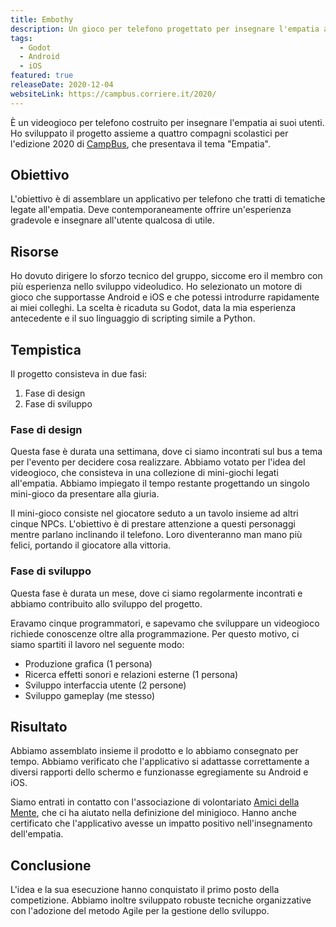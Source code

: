 ```yaml
---
title: Embothy
description: Un gioco per telefono progettato per insegnare l'empatia ai propri utenti.
tags:
  - Godot
  - Android
  - iOS
featured: true
releaseDate: 2020-12-04
websiteLink: https://campbus.corriere.it/2020/
---
```


È un videogioco per telefono costruito per insegnare l'empatia ai suoi utenti.
Ho sviluppato il progetto assieme a quattro compagni scolastici per l'edizione 2020 di [CampBus](https://campbus.corriere.it/), che presentava il tema "Empatia".

## Obiettivo

L'obiettivo è di assemblare un applicativo per telefono che tratti di tematiche legate all'empatia.
Deve contemporaneamente offrire un'esperienza gradevole e insegnare all'utente qualcosa di utile.

## Risorse

Ho dovuto dirigere lo sforzo tecnico del gruppo, siccome ero il membro con più esperienza nello sviluppo videoludico.
Ho selezionato un motore di gioco che supportasse Android e iOS e che potessi introdurre rapidamente ai miei colleghi.
La scelta è ricaduta su Godot, data la mia esperienza antecedente e il suo linguaggio di scripting simile a Python.

## Tempistica

Il progetto consisteva in due fasi:

1. Fase di design
2. Fase di sviluppo

### Fase di design

Questa fase è durata una settimana, dove ci siamo incontrati sul bus a tema per l'evento per decidere cosa realizzare.
Abbiamo votato per l'idea del videogioco, che consisteva in una collezione di mini-giochi legati all'empatia.
Abbiamo impiegato il tempo restante progettando un singolo mini-gioco da presentare alla giuria.

Il mini-gioco consiste nel giocatore seduto a un tavolo insieme ad altri cinque NPCs.
L'obiettivo è di prestare attenzione a questi personaggi mentre parlano inclinando il telefono.
Loro diventeranno man mano più felici, portando il giocatore alla vittoria.

### Fase di sviluppo

Questa fase è durata un mese, dove ci siamo regolarmente incontrati e abbiamo contribuito allo sviluppo del progetto.

Eravamo cinque programmatori, e sapevamo che sviluppare un videogioco richiede conoscenze oltre alla programmazione.
Per questo motivo, ci siamo spartiti il lavoro nel seguente modo:

- Produzione grafica (1 persona)
- Ricerca effetti sonori e relazioni esterne (1 persona)
- Sviluppo interfaccia utente (2 persone)
- Sviluppo gameplay (me stesso)

## Risultato

Abbiamo assemblato insieme il prodotto e lo abbiamo consegnato per tempo.
Abbiamo verificato che l'applicativo si adattasse correttamente a diversi rapporti dello schermo e funzionasse egregiamente su Android e iOS.

Siamo entrati in contatto con l'associazione di volontariato [Amici della Mente](https://www.amicidellamente.org/), che ci ha aiutato nella definizione del minigioco.
Hanno anche certificato che l'applicativo avesse un impatto positivo nell'insegnamento dell'empatia.

## Conclusione

L'idea e la sua esecuzione hanno conquistato il primo posto della competizione.
Abbiamo inoltre sviluppato robuste tecniche organizzative con l'adozione del metodo Agile per la gestione dello sviluppo.
